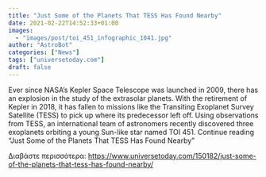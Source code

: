 ```yaml
---
title: "Just Some of the Planets That TESS Has Found Nearby"
date: 2021-02-22T14:52:33+01:00
images:
  - "images/post/toi_451_infographic_1041.jpg"
author: "AstroBot"
categories: ["News"]
tags: ["universetoday.com"]
draft: false
---
```


Ever since NASA’s Kepler Space Telescope was launched in 2009, there has an explosion in the study of the extrasolar planets. With the retirement of Kepler in 2018, it has fallen to missions like the Transiting Exoplanet Survey Satellite (TESS) to pick up where its predecessor left off. Using observations from TESS, an international team of astronomers recently discovered three exoplanets orbiting a young Sun-like star named TOI 451. Continue reading “Just Some of the Planets That TESS Has Found Nearby” 

Διαβάστε περισσότερα: https://www.universetoday.com/150182/just-some-of-the-planets-that-tess-has-found-nearby/

